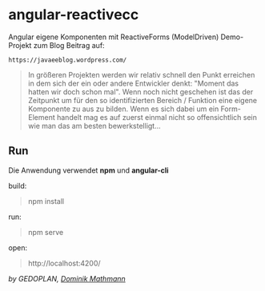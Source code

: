 # angular-reactivecc

Angular eigene Komponenten mit ReactiveForms (ModelDriven)
Demo-Projekt zum Blog Beitrag auf:

`https://javaeeblog.wordpress.com/`

> In größeren Projekten werden wir relativ schnell den Punkt erreichen in dem sich der ein oder andere Entwickler denkt: "Moment das hatten wir doch schon mal". Wenn noch nicht geschehen ist das der Zeitpunkt um für den so identifizierten Bereich / Funktion eine eigene Komponente zu aus zu bilden. Wenn es sich dabei um ein Form-Element handelt mag es auf zuerst einmal nicht so offensichtlich sein wie man das am besten bewerkstelligt...

## Run

Die Anwendung verwendet **npm** und **angular-cli**

build:

> npm install

run:

> npm serve

open:

> http://localhost:4200/

_by GEDOPLAN, [Dominik Mathmann](https://github.com/dominikmathmann)_

